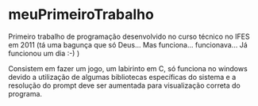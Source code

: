 # meuPrimeiroTrabalho
Primeiro trabalho de programação desenvolvido no curso técnico no IFES em 2011 (tá uma bagunça que só Deus... Mas funciona... funcionava... Já funcionou um dia :-) ) 

Consistem em fazer um jogo, um labirinto em C, só funciona no windows devido a utilização de algumas bibliotecas específicas do sistema e a resolução do prompt deve ser aumentada para visualização correta do programa.
